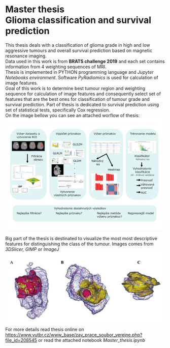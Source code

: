 # Master thesis <br> Glioma classification and survival prediction 
This thesis deals with a classification of glioma grade in high and low aggressive tumours and overall  survival  prediction  based  on  magnetic  resonance  imaging. <br> Data  used  in  this  work  is from <b>BRATS challenge 2019</b> and each set contains information from 4 weighting sequences of MRI. <br> Thesis  is  implemented  in  PYTHON  programming  language  and <i>Jupyter  Notebooks environment</i>. Software <i>PyRadiomics</i> is used for calculation of image features. <br> Goal of this work is to determine best tumour region  and weighting sequence for calculation  of image features and consequently select set of features that are the best ones for classification of tumour grade and survival prediction. Part of thesis is dedicated to survival prediction using set of statistical tests, specifically Cox regression. <br>
 On the image bellow you can see an attached worflow of thesis:<br>
 <img src="https://github.com/koles289/Glioma_classification_and_survival_prediction/blob/master/thesis_worflow.png" width="600"> 
 
 

Big part of the thesis is destinated to visualize the most most descriptive features for distinguishing the class of the tumour. Images comes from <i>3DSlicer, GIMP </i> or <i>ImageJ</i><br>
 <img src="https://github.com/koles289/Glioma_classification_and_survival_prediction/blob/master/brain_features.png" width="600"> 

For more details read thesis online on https://www.vutbr.cz/www_base/zav_prace_soubor_verejne.php?file_id=208545 or read the attached notebook <i>Master_thesis.ipynb</i> 
